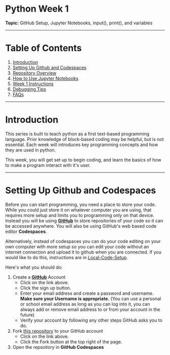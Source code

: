 # Python Week 1

**Topic:** GitHub Setup, Jupyter Notebooks, input(), print(), and variables

---

# Table of Contents

1. [Introduction](#introduction)
2. [Setting Up Github and Codespaces](#setting-up-github-and-codespaces)
3. [Repository Overview](#repository-overview)
4. [How to Use Jupyter Notebooks](#how-to-use-jupyter-notebooks)
5. [Week 1 Instructions](#week-1-instructions)
6. [Debugging Tips](#debugging-tips)
7. [FAQs](#faqs)

---

# Introduction

This series is built to teach python as a first text-based programming language. Prior knowledge of block-based coding may be helpful, but is not essential. Each week will introduces key programming concepts and how they are used in python.

This week, you will get set up to begin coding, and learn the basics of how to make a program interact with it's user.

---

# Setting Up Github and Codespaces

Before you can start programming, you need a place to store your code. While you could just store it on whatever computer you are using, that requires more setup and limits you to programming only on that device. Instead you will be using **[GitHub](https://github.com)** to store repositories of your code so it can be accessed anywhere. You will also be using GitHub's web based code editor **Codespaces**.

Alternatively, instead of codespaces you can do your code editing on your own computer with more setup so you can edit your code without an internet connection and upload it to github when you are connected. If you would like to do this, instructions are in [Local-Code-Setup](Local-Code-Setup.md).

Here's what you should do:

1. Create a **[GitHub](https://github.com)** Account
    - Click on the link above.
    - Click the sign up button.
    - Enter your email address and create a password and username. **Make sure your Username is appropriate.** (You can use a personal or school email address as long as you can log into it, you can always add or remove email address to or from your account in the future) 
    - Verify your account by following any other steps GitHub asks you to do.
2. Fork [this repository](https://github.com/GhostZman/PythonWeek1) to your GitHub account
    - Click on the link above.
    - Click the Fork button at the top right of the page.
3. Open the repsoitory in **GitHub Codespaces**